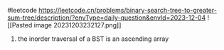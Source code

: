 #leetcode 
https://leetcode.cn/problems/binary-search-tree-to-greater-sum-tree/description/?envType=daily-question&envId=2023-12-04
![[Pasted image 20231203232127.png]]
1. the inorder traversal of a BST is an ascending array

